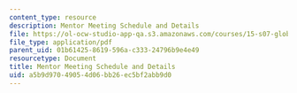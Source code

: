 ```yaml
---
content_type: resource
description: Mentor Meeting Schedule and Details
file: https://ol-ocw-studio-app-qa.s3.amazonaws.com/courses/15-s07-globalhealth-lab-spring-2013/a5b9d97049054d06bb26ec5bf2abb9d0_MIT15_S07S13_mentor-schedule.pdf
file_type: application/pdf
parent_uid: 01b61425-8619-596a-c333-24796b9e4e49
resourcetype: Document
title: Mentor Meeting Schedule and Details
uid: a5b9d970-4905-4d06-bb26-ec5bf2abb9d0
---
```

